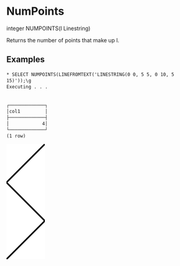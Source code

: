 # NumPoints #

integer NUMPOINTS(l Linestring)

Returns the number of points that make up l.

## Examples ##

    * SELECT NUMPOINTS(LINEFROMTEXT('LINESTRING(0 0, 5 5, 0 10, 5 15)'));\g
    Executing . . .


    ┌─────────────┐
    │col1         │
    ├─────────────┤
    │            4│
    └─────────────┘
    (1 row)

![NumPoints](numpoints.svg)
